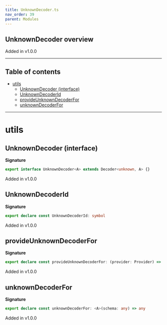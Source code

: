 ```yaml
---
title: UnknownDecoder.ts
nav_order: 39
parent: Modules
---
```


## UnknownDecoder overview

Added in v1.0.0

---

<h2 class="text-delta">Table of contents</h2>

- [utils](#utils)
  - [UnknownDecoder (interface)](#unknowndecoder-interface)
  - [UnknownDecoderId](#unknowndecoderid)
  - [provideUnknownDecoderFor](#provideunknowndecoderfor)
  - [unknownDecoderFor](#unknowndecoderfor)

---

# utils

## UnknownDecoder (interface)

**Signature**

```ts
export interface UnknownDecoder<A> extends Decoder<unknown, A> {}
```

Added in v1.0.0

## UnknownDecoderId

**Signature**

```ts
export declare const UnknownDecoderId: symbol
```

Added in v1.0.0

## provideUnknownDecoderFor

**Signature**

```ts
export declare const provideUnknownDecoderFor: (provider: Provider) => <A>(schema: any) => any
```

Added in v1.0.0

## unknownDecoderFor

**Signature**

```ts
export declare const unknownDecoderFor: <A>(schema: any) => any
```

Added in v1.0.0
